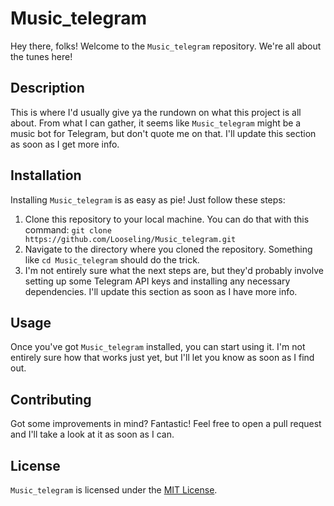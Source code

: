 # Music_telegram

Hey there, folks! Welcome to the `Music_telegram` repository. We're all about the tunes here!

## Description

This is where I'd usually give ya the rundown on what this project is all about. From what I can gather, it seems like `Music_telegram` might be a music bot for Telegram, but don't quote me on that. I'll update this section as soon as I get more info.

## Installation

Installing `Music_telegram` is as easy as pie! Just follow these steps:

1. Clone this repository to your local machine. You can do that with this command: `git clone https://github.com/Looseling/Music_telegram.git`
2. Navigate to the directory where you cloned the repository. Something like `cd Music_telegram` should do the trick.
3. I'm not entirely sure what the next steps are, but they'd probably involve setting up some Telegram API keys and installing any necessary dependencies. I'll update this section as soon as I have more info.

## Usage

Once you've got `Music_telegram` installed, you can start using it. I'm not entirely sure how that works just yet, but I'll let you know as soon as I find out.

## Contributing

Got some improvements in mind? Fantastic! Feel free to open a pull request and I'll take a look at it as soon as I can.

## License

`Music_telegram` is licensed under the [MIT License](LICENSE).
